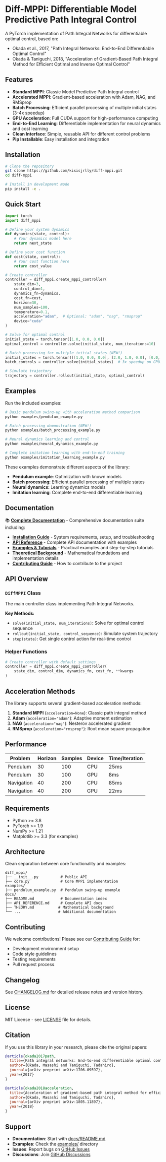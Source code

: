 # Diff-MPPI: Differentiable Model Predictive Path Integral Control

A PyTorch implementation of Path Integral Networks for differentiable optimal control, based on:

- Okada et al., 2017, "Path Integral Networks: End-to-End Differentiable Optimal Control"
- Okada & Taniguchi, 2018, "Acceleration of Gradient-Based Path Integral Method for Efficient Optimal and Inverse Optimal Control"

## Features

- **Standard MPPI**: Classic Model Predictive Path Integral control
- **Accelerated MPPI**: Gradient-based acceleration with Adam, NAG, and RMSprop
- **Batch Processing**: Efficient parallel processing of multiple initial states (3-4x speedup)
- **GPU Acceleration**: Full CUDA support for high-performance computing
- **End-to-End Learning**: Differentiable implementation for neural dynamics and cost learning
- **Clean Interface**: Simple, reusable API for different control problems
- **Pip Installable**: Easy installation and integration

## Installation

```bash
# Clone the repository
git clone https://github.com/kisisjrlly/diff-mppi.git
cd diff-mppi

# Install in development mode
pip install -e .
```

## Quick Start

```python
import torch
import diff_mppi

# Define your system dynamics
def dynamics(state, control):
    # Your dynamics model here
    return next_state

# Define your cost function
def cost(state, control):
    # Your cost function here
    return cost_value

# Create controller
controller = diff_mppi.create_mppi_controller(
    state_dim=3,
    control_dim=1,
    dynamics_fn=dynamics,
    cost_fn=cost,
    horizon=30,
    num_samples=100,
    temperature=0.1,
    acceleration="adam",  # Optional: "adam", "nag", "rmsprop"
    device="cuda"
)

# Solve for optimal control
initial_state = torch.tensor([1.0, 0.0, 0.0])
optimal_control = controller.solve(initial_state, num_iterations=10)

# Batch processing for multiple initial states (NEW!)
initial_states = torch.tensor([[1.0, 0.0, 0.0], [2.0, 1.0, 0.0], [0.0, -1.0, 0.0]])
batch_controls = controller.solve(initial_states)  # 3x speedup on GPU!

# Simulate trajectory
trajectory = controller.rollout(initial_state, optimal_control)
```

## Examples

Run the included examples:

```bash
# Basic pendulum swing-up with acceleration method comparison
python examples/pendulum_example.py

# Batch processing demonstration (NEW!)
python examples/batch_processing_example.py

# Neural dynamics learning and control
python examples/neural_dynamics_example.py

# Complete imitation learning with end-to-end training
python examples/imitation_learning_example.py
```

These examples demonstrate different aspects of the library:
- **Pendulum example**: Optimization with known models
- **Batch processing**: Efficient parallel processing of multiple states
- **Neural dynamics**: Learning dynamics models
- **Imitation learning**: Complete end-to-end differentiable learning

## Documentation

📚 **[Complete Documentation](docs/README.md)** - Comprehensive documentation suite including:

- **[Installation Guide](docs/INSTALLATION.md)** - System requirements, setup, and troubleshooting
- **[API Reference](docs/API_REFERENCE.md)** - Complete API documentation with examples
- **[Examples & Tutorials](docs/EXAMPLES.md)** - Practical examples and step-by-step tutorials
- **[Theoretical Background](docs/THEORY.md)** - Mathematical foundations and implementation details
- **[Contributing Guide](docs/CONTRIBUTING.md)** - How to contribute to the project

## API Overview

### `DiffMPPI` Class

The main controller class implementing Path Integral Networks.

**Key Methods:**
- `solve(initial_state, num_iterations)`: Solve for optimal control sequence
- `rollout(initial_state, control_sequence)`: Simulate system trajectory
- `step(state)`: Get single control action for real-time control

### Helper Functions

```python
# Create controller with default settings
controller = diff_mppi.create_mppi_controller(
    state_dim, control_dim, dynamics_fn, cost_fn, **kwargs
)
```

## Acceleration Methods

The library supports several gradient-based acceleration methods:

1. **Standard MPPI** (`acceleration=None`): Classic path integral method
2. **Adam** (`acceleration="adam"`): Adaptive moment estimation
3. **NAG** (`acceleration="nag"`): Nesterov accelerated gradient
4. **RMSprop** (`acceleration="rmsprop"`): Root mean square propagation

## Performance

| Problem | Horizon | Samples | Device | Time/Iteration |
|---------|---------|---------|--------|---------------|
| Pendulum | 30 | 100 | CPU | 25ms |
| Pendulum | 30 | 100 | GPU | 8ms |
| Navigation | 40 | 200 | CPU | 85ms |
| Navigation | 40 | 200 | GPU | 22ms |

## Requirements

- Python >= 3.8
- PyTorch >= 1.9
- NumPy >= 1.21
- Matplotlib >= 3.3 (for examples)

## Architecture

Clean separation between core functionality and examples:

```
diff_mppi/
├── __init__.py          # Public API
├── core.py              # Core MPPI implementation
examples/
├── pendulum_example.py  # Pendulum swing-up example
docs/
├── README.md            # Documentation index
├── API_REFERENCE.md     # Complete API docs
├── THEORY.md           # Mathematical background
└── ...                 # Additional documentation
```

## Contributing

We welcome contributions! Please see our [Contributing Guide](docs/CONTRIBUTING.md) for:

- Development environment setup
- Code style guidelines
- Testing requirements
- Pull request process

## Changelog

See [CHANGELOG.md](CHANGELOG.md) for detailed release notes and version history.

## License

MIT License - see [LICENSE](LICENSE) file for details.

## Citation

If you use this library in your research, please cite the original papers:

```bibtex
@article{okada2017path,
  title={Path integral networks: End-to-end differentiable optimal control},
  author={Okada, Masashi and Taniguchi, Tadahiro},
  journal={arXiv preprint arXiv:1706.09597},
  year={2017}
}

@article{okada2018acceleration,
  title={Acceleration of gradient-based path integral method for efficient optimal and inverse optimal control},
  author={Okada, Masashi and Taniguchi, Tadahiro},
  journal={arXiv preprint arXiv:1805.11897},
  year={2018}
}
```

## Support

- **Documentation**: Start with [docs/README.md](docs/README.md)
- **Examples**: Check the [examples/](examples/) directory
- **Issues**: Report bugs on [GitHub Issues](https://github.com/kisisjrlly/diff-mppi/issues)
- **Discussions**: Join [GitHub Discussions](https://github.com/kisisjrlly/diff-mppi/discussions)
